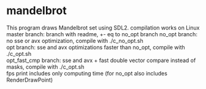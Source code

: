 # mandelbrot
This program draws Mandelbrot set using SDL2.
compilation works on Linux
master       branch: branch with readme, +- eq to no_opt branch
no_opt       branch: no sse or avx optimization, compile with ./c_no_opt.sh   
opt          branch: sse and avx optimizations faster than no_opt,  compile with ./c_opt.sh   
opt_fast_cmp branch: sse and avx + fast double vector compare instead of masks, compile with ./c_opt.sh   
fps print includes only computing time (for no_opt also includes RenderDrawPoint)
